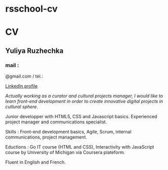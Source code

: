 # rsschool-cv

# **CV**

## **Yuliya Ruzhechka**

### mail : 
@gmail.com / tel.: 

[LinkedIn profile](https://www.linkedin.com/in/ruzhechka/)

*Actually working as a curator and cultural projects manager, I would like to learn front-end development in order to create innovative digital projects in cutlural sphere.*

Junior developper with HTML5, CSS and Javascript basics. Experienced project manager and communications specialist.

Skills : Front-end development basics, Agile, Scrum, internal communications, project management. 

Eductions : Go IT course (HTML and CSS), Interactivity with JavaScript course by University of Michigan via Coursera plateform.

Fluent in English and French.
